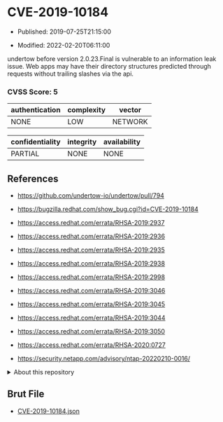 # CVE-2019-10184

- Published: 2019-07-25T21:15:00

- Modified: 2022-02-20T06:11:00

undertow before version 2.0.23.Final is vulnerable to an information leak issue. Web apps may have their directory structures predicted through requests without trailing slashes via the api.

### CVSS Score: **5**

| authentication | complexity | vector |
| --- | --- | --- |
| NONE | LOW | NETWORK |

| confidentiality | integrity | availability |
| --- | --- | --- |
| PARTIAL | NONE | NONE |

## References

* https://github.com/undertow-io/undertow/pull/794

* https://bugzilla.redhat.com/show_bug.cgi?id=CVE-2019-10184

* https://access.redhat.com/errata/RHSA-2019:2937

* https://access.redhat.com/errata/RHSA-2019:2936

* https://access.redhat.com/errata/RHSA-2019:2935

* https://access.redhat.com/errata/RHSA-2019:2938

* https://access.redhat.com/errata/RHSA-2019:2998

* https://access.redhat.com/errata/RHSA-2019:3046

* https://access.redhat.com/errata/RHSA-2019:3045

* https://access.redhat.com/errata/RHSA-2019:3044

* https://access.redhat.com/errata/RHSA-2019:3050

* https://access.redhat.com/errata/RHSA-2020:0727

* https://security.netapp.com/advisory/ntap-20220210-0016/

<details>
<summary>About this repository</summary> 

  This repository is part of the project [Live Hack CVE](https://github.com/Live-Hack-CVE). Main website can be found [www.live-hack.org](https://www.live-hack.org) 
  
  Made by [Sn0wAlice](https://github.com/Sn0wAlice) for the people that care about security and need to have a feed of the latest CVEs. Hope you enjoy it, don't forget to star the repo and follow me on [Twitter](https://twitter.com/Sn0wAlice) and [Github](https://github.com/Sn0wAlice). And that is my [personnal website](https://www.alice-snow.me/)

  - [Home Page](https://github.com/Live-Hack-CVE)
  - [Framework](https://github.com/Live-Hack-CVE/cve-framework)
  - [CVE database](https://github.com/Live-Hack-CVE/full_database)
  - [Changelog](https://github.com/Live-Hack-CVE/Changelog)
</details>

## Brut File

* [CVE-2019-10184.json](https://raw.githubusercontent.com/Live-Hack-CVE/full_database/main/cves/2019/CVE-2019-10184.json)

